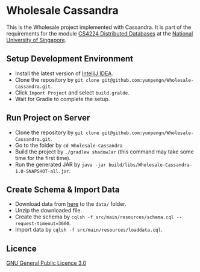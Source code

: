 # Wholesale Cassandra

This is the Wholesale project implemented with Cassandra. It is part of the requirements for the module [CS4224 Distributed Databases](https://nusmods.com/modules/CS4224/distributed-databases) at the [National University of Singapore](http://www.nus.edu.sg).

## Setup Development Environment

- Install the latest version of [IntelliJ IDEA](https://www.jetbrains.com/idea/).
- Clone the repository by `git clone git@github.com:yunpengn/Wholesale-Cassandra.git`.
- Click `Import Project` and select `build.gralde`.
- Wait for Gradle to complete the setup.

## Run Project on Server

- Clone the repository by `git clone git@github.com:yunpengn/Wholesale-Cassandra.git`.
- Go to the folder by `cd Wholesale-Cassandra`
- Build the project by `./gradlew shadowJar` (this command may take some time for the first time).
- Run the generated JAR by `java -jar build/libs/Wholesale-Cassandra-1.0-SNAPSHOT-all.jar`.

## Create Schema & Import Data

- Download data from [here](https://www.comp.nus.edu.sg/~cs4224/project-files.zip) to the `data/` folder.
- Unzip the downloaded file.
- Create the schema by `cqlsh -f src/main/resources/schema.cql --request-timeout=3600`.
- Import data by `cqlsh -f src/main/resources/loaddata.cql`.

## Licence

[GNU General Public Licence 3.0](LICENSE)
